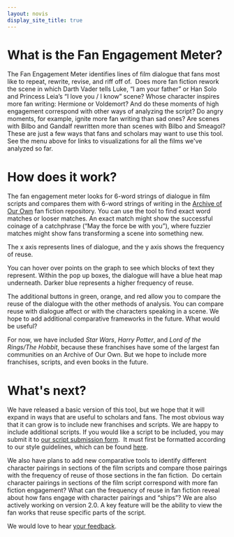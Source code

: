 ```yaml
--- 
layout: novis
display_site_title: true
---
```


# What is the Fan Engagement Meter?
The Fan Engagement Meter identifies lines of film dialogue that fans most like to repeat, rewrite, revise, and riff off of.  Does more fan fiction rework the scene in which Darth Vader tells Luke, “I am your father” or Han Solo and Princess Leia’s “I love you / I know” scene? Whose character inspires more fan writing: Hermione or Voldemort? And do these moments of high engagement correspond with other ways of analyzing the script? Do angry moments, for example, ignite more fan writing than sad ones? Are scenes with Bilbo and Gandalf rewritten more than scenes with Bilbo and Smeagol? These are just a few ways that fans and scholars may want to use this tool. See the menu above for links to visualizations for all the films we've analyzed so far.


# How does it work?
The fan engagement meter looks for 6-word strings of dialogue in film scripts and compares them with 6-word strings of writing in the [Archive of Our Own](https://archiveofourown.org/) fan fiction repository. You can use the tool to find exact word matches or looser matches. An exact match might show the successful coinage of a catchphrase (“May the force be with you”), where fuzzier matches might show fans transforming a scene into something new. 

The x axis represents lines of dialogue, and the y axis shows the frequency of reuse. 

You can hover over points on the graph to see which blocks of text they represent. Within the pop up boxes, the dialogue will have a blue heat map underneath. Darker blue represents a higher frequency of reuse. 

The additional buttons in green, orange, and red allow you to compare the reuse of the dialogue with the other methods of analysis. You can compare reuse with dialogue affect or with the characters speaking in a scene. We hope to add additional comparative frameworks in the future. What would be useful? 

For now, we have included *Star Wars*, *Harry Potter*, and *Lord of the Rings/The Hobbit*, because these franchises have some of the largest fan communities on an Archive of Our Own. But we hope to include more franchises, scripts, and even books in the future.

# What's next?
We have released a basic version of this tool, but we hope that it will expand in ways that are useful to scholars and fans. The most obvious way that it can grow is to include new franchises and scripts. We are happy to include additional scripts. If you would like a script to be included, you may submit it to [our script submission form](https://docs.google.com/forms/d/e/1FAIpQLScWlkPMhPmkfisL6uv1FP7w8Ppm-cRXB_Zb7iiiryc5Jc1eDA/viewform?usp=sf_link).  It must first be formatted according to our style guidelines, which can be found [here](https://docs.google.com/document/d/12czdbdUexiJnAl64UcYZ2mrZYx2NtFjVp5Acl9ioukc/edit?usp=sharing).

We also have plans to add new comparative tools to identify different character pairings in sections of the film scripts and compare those pairings with the frequency of reuse of those sections in the fan fiction.  Do certain character pairings in sections of the film script correspond with more fan fiction engagement? What can the frequency of reuse in fan fiction reveal about how fans engage with character pairings and “ships”? We are also actively working on version 2.0. A key feature will be the ability to view the fan works that reuse specific parts of the script. 

We would love to hear [your feedback](https://docs.google.com/forms/d/e/1FAIpQLSdt0bA9bN_ULM-VLStdT9NFh1T7gze7aokVGpGI25ZZA7gfVg/viewform?usp=sf_link).
